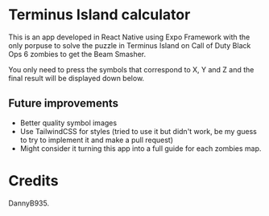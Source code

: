 # Terminus Island calculator

<p>
This is an app developed in React Native using Expo Framework with the only porpuse to solve the puzzle in Terminus Island on Call of Duty Black Ops 6 zombies
to get the Beam Smasher.
</p>

<p>
    You only need to press the symbols that correspond to X, Y and Z and the final result will be displayed down below.
</p>

## Future improvements
 - Better quality symbol images
 - Use TailwindCSS for styles (tried to use it but didn't work, be my guess to try to implement it and make a pull request)
 - Might consider it turning this app into a full guide for each zombies map.

# Credits
DannyB935.